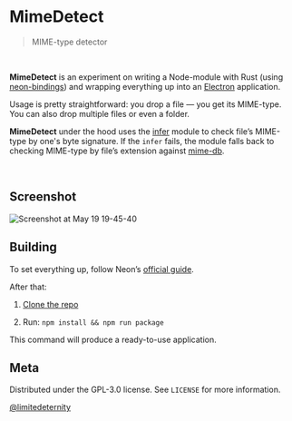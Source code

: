 # MimeDetect

> MIME-type detector

<br>

**MimeDetect** is an experiment on writing a Node-module with Rust (using [neon-bindings](https://github.com/neon-bindings/neon)) and wrapping everything up into an [Electron](https://www.electronjs.org/) application.

Usage is pretty straightforward: you drop a file — you get its MIME-type. You can also drop multiple files or even a folder.

**MimeDetect** under the hood uses the [infer](https://github.com/bojand/infer) module to check file’s MIME-type by one's byte signature. If the `infer` fails, the module falls back to checking MIME-type by file’s extension against [mime-db](https://github.com/jshttp/mime-db).

<br>

## Screenshot

![Screenshot at May 19 19-45-40](https://user-images.githubusercontent.com/24318966/82354391-69490e00-9a09-11ea-9766-a2454504efc0.png)

## Building

To set everything up, follow Neon’s [official guide](https://neon-bindings.com/docs/getting-started/).

After that:

1. [Clone the repo](https://github.com/limitedeternity/MimeDetect/archive/master.zip)

2. Run: `npm install && npm run package`

This command will produce a ready-to-use application.

## Meta

Distributed under the GPL-3.0 license. See ``LICENSE`` for more information.

[@limitedeternity](https://github.com/limitedeternity)
